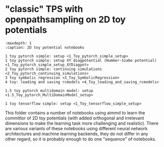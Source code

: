 # "classic" TPS with openpathsampling on 2D toy potentials

```{toctree}
:maxdepth: 1
:caption: 2D toy potential notebooks

1 toy pytorch simple: setup <1_Toy_pytorch_simple_setup>
1 toy pytorch simple: setup XY diagpotential (Hummer-Szabo potential) <1_Toy_pytorch_simple_setup_XYDiagpot>
2 toy pytorch simple: continuing simulations <2_Toy_pytorch_continuing_simulations>
3 toy symbolic regression <3_Toy_SymbolicRegression>
4 toy: loading and saving rcmodels <4_Toy_loading_and_saving_rcmodels>

1.5 toy pytorch multidomain model: setup <1.5_Toy_pytorch_MultiDomainModel_setup>

1 toy tensorflow simple: setup <1_Toy_tensorflow_simple_setup>
```

This folder contains a number of notebooks using aimmd to learn the committor of 2D toy potentials (with added orthogonal and irrelevant dimensions to make the learning task more challenging and realistic).
There are various variants of these notebooks using different neural network architectures and machine learning backends, they do not differ in any other regard, so it is probably enough to do one "sequence" of notebooks.
